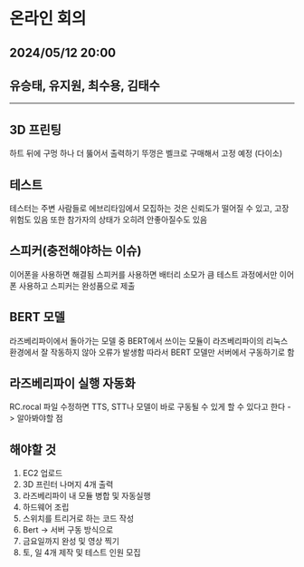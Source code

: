 # 온라인 회의
## 2024/05/12 20:00
## 유승태, 유지원, 최수용, 김태수

---

## 3D 프린팅
하트 뒤에 구멍 하나 더 뚫어서 출력하기
뚜껑은 벨크로 구매해서 고정 예정 (다이소)

## 테스트
테스터는 주변 사람들로 
에브리타임에서 모집하는 것은 신뢰도가 떨어질 수 있고, 고장 위험도 있음
또한 참가자의 상태가 오히려 안좋아질수도 있음


## 스피커(충전해야하는 이슈)
이어폰을 사용하면 해결됨
스피커를 사용하면 배터리 소모가 큼
테스트 과정에서만 이어폰 사용하고 스피커는 완성품으로 제출

## BERT 모델
라즈베리파이에서 돌아가는 모델 중 BERT에서 쓰이는 모듈이 라즈베리파이의 리눅스 환경에서
잘 작동하지 않아 오류가 발생함
따라서 BERT 모델만 서버에서 구동하기로 함

## 라즈베리파이 실행 자동화
RC.rocal 파일 수정하면 TTS, STT나 모델이 바로 구동될 수 있게 할 수 있다고 한다
-> 알아봐야할 점


## 해야할 것
1. EC2 업로드
2. 3D 프린터 나머지 4개 출력
3. 라즈베리파이 내 모듈 병합 및 자동실행
4. 하드웨어 조립
5. 스위치를 트리거로 하는 코드 작성
6. Bert -> 서버 구동 방식으로
7. 금요일까지 완성 및 영상 찍기
8. 토, 일 4개 제작 및 테스트 인원 모집


